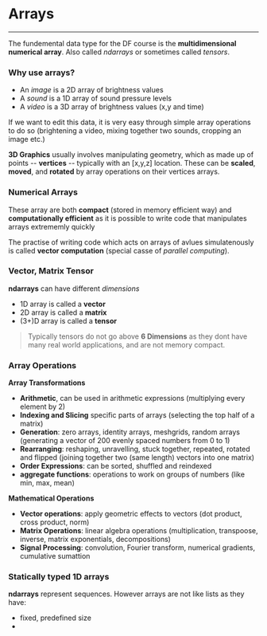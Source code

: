# Arrays
---
The fundemental data type for the DF course is the **multidimensional numerical array**. Also called *ndarrays* or sometimes called *tensors*.

### Why use arrays?

- An *image* is a 2D array of brightness values
- A *sound* is a 1D array of sound pressure levels
- A *video* is a 3D array of brightness values (x,y and time)

If we want to edit this data, it is very easy through simple array operations to do so (brightening a video, mixing together two sounds, cropping an image etc.)

**3D Graphics** usually involves manipulating geometry, which as made up of points -- **vertices** -- typically with an [x,y,z] location. These can be **scaled**, **moved**, and **rotated** by array operations on their vertices arrays.

### Numerical Arrays

These array are both **compact** (stored in memory efficient way) and **computationally efficient** as it is possible to write code that manipulates arrays extrememly quickly 

The practise of writing code which acts on arrays of avlues simulatenously is called **vector computation** (special casse of *parallel computing*).

### Vector, Matrix Tensor 

**ndarrays** can have different *dimensions* 
- 1D array is called a **vector**
- 2D array is called a **matrix**
- (3+)D array is called a **tensor**

>Typically tensors do not go above **6 Dimensions** as they dont have many real world applications, and are not memory compact.

### Array Operations

**Array Transformations**
- **Arithmetic**, can be used in arithmetic expressions (multiplying every element by 2)
- **Indexing and Slicing** specific parts of arrays (selecting the top half of a matrix)
- **Generation**: zero arrays, identity arrays, meshgrids, random arrays (generating a vector of 200 evenly spaced numbers from 0 to 1)
- **Rearranging**: reshaping, unravelling, stuck together, repeated, rotated and flipped (joining together two (same length) vectors into one matrix)
- **Order Expressions**: can be sorted, shuffled and reindexed
- **aggregate functions**: operations to work on groups of numbers (like min, max, mean)

**Mathematical Operations**
- **Vector operations**: apply geometric effects to vectors (dot product, cross product, norm)
- **Matrix Operations**: linear algebra operations (multiplication, transpoose, inverse, matrix exponentials, decompositions)
- **Signal Processing**: convolution, Fourier transform, numerical gradients, cumulative sumattion

### Statically typed 1D arrays

**ndarrays** represent sequences. However arrays are not like lists as they have:

- fixed, predefined size
- 
